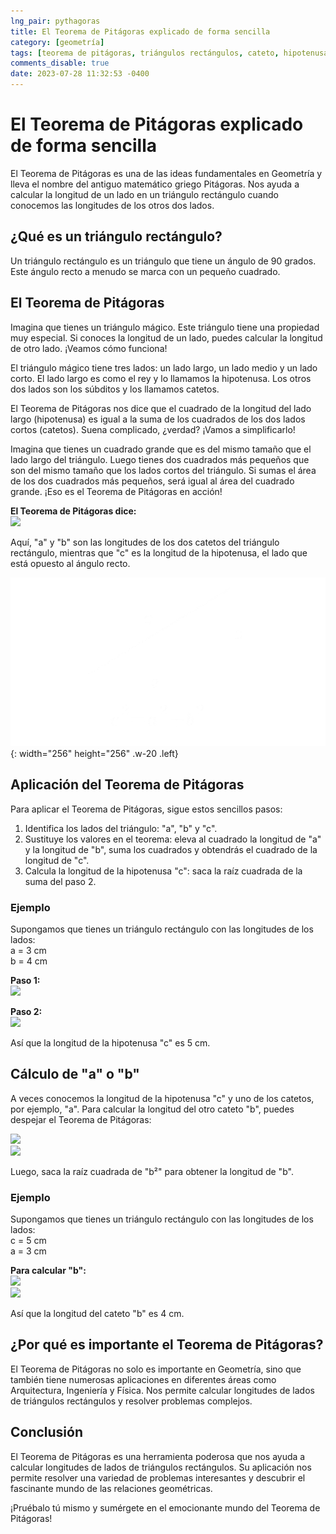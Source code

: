 ```yaml
---
lng_pair: pythagoras
title: El Teorema de Pitágoras explicado de forma sencilla
category: [geometría]
tags: [teorema de pitágoras, triángulos rectángulos, cateto, hipotenusa, cálculos geométricos]
comments_disable: true
date: 2023-07-28 11:32:53 -0400
---
```


# El Teorema de Pitágoras explicado de forma sencilla
El Teorema de Pitágoras es una de las ideas fundamentales en Geometría y lleva el nombre del antiguo matemático griego Pitágoras. Nos ayuda a calcular la longitud de un lado en un triángulo rectángulo cuando conocemos las longitudes de los otros dos lados.

## ¿Qué es un triángulo rectángulo?
Un triángulo rectángulo es un triángulo que tiene un ángulo de 90 grados. Este ángulo recto a menudo se marca con un pequeño cuadrado.

## El Teorema de Pitágoras
Imagina que tienes un triángulo mágico. Este triángulo tiene una propiedad muy especial. Si conoces la longitud de un lado, puedes calcular la longitud de otro lado. ¡Veamos cómo funciona!

El triángulo mágico tiene tres lados: un lado largo, un lado medio y un lado corto. El lado largo es como el rey y lo llamamos la hipotenusa. Los otros dos lados son los súbditos y los llamamos catetos.

El Teorema de Pitágoras nos dice que el cuadrado de la longitud del lado largo (hipotenusa) es igual a la suma de los cuadrados de los dos lados cortos (catetos). Suena complicado, ¿verdad? ¡Vamos a simplificarlo!

Imagina que tienes un cuadrado grande que es del mismo tamaño que el lado largo del triángulo. Luego tienes dos cuadrados más pequeños que son del mismo tamaño que los lados cortos del triángulo. Si sumas el área de los dos cuadrados más pequeños, será igual al área del cuadrado grande. ¡Eso es el Teorema de Pitágoras en acción!

**El Teorema de Pitágoras dice:**<br>
<img src="https://latex.codecogs.com/svg.image?\large&space;{\color{Red}a^2&plus;b^2=x^2}"><br>

Aquí, "a" y "b" son las longitudes de los dos catetos del triángulo rectángulo, mientras que "c" es la longitud de la hipotenusa, el lado que está opuesto al ángulo recto.


![Desktop View](/assets/img/posts/pythagoras.png){: width="256" height="256" .w-20 .left}

## Aplicación del Teorema de Pitágoras
Para aplicar el Teorema de Pitágoras, sigue estos sencillos pasos:

1. Identifica los lados del triángulo: "a", "b" y "c".
2. Sustituye los valores en el teorema: eleva al cuadrado la longitud de "a" y la longitud de "b", suma los cuadrados y obtendrás el cuadrado de la longitud de "c".
3. Calcula la longitud de la hipotenusa "c": saca la raíz cuadrada de la suma del paso 2.

### Ejemplo
Supongamos que tienes un triángulo rectángulo con las longitudes de los lados:<br>
a = 3 cm<br>
b = 4 cm

**Paso 1:**<br>
<img src="https://latex.codecogs.com/svg.image?\large&space;{\color{Red}3^2&plus;4^2=9&plus;16=25}">

**Paso 2:**<br>
<img src="https://latex.codecogs.com/svg.image?\large&space;{\color{Red}c=\sqrt{25}=5cm}">

Así que la longitud de la hipotenusa "c" es 5 cm.

## Cálculo de "a" o "b"
A veces conocemos la longitud de la hipotenusa "c" y uno de los catetos, por ejemplo, "a". Para calcular la longitud del otro cateto "b", puedes despejar el Teorema de Pitágoras:

<img src="https://latex.codecogs.com/svg.image?\large&space;{\color{Red}a^2=c^2-b^2}"><br>
<img src="https://latex.codecogs.com/svg.image?\large&space;{\color{Red}c^2=c^2-a^2}">

Luego, saca la raíz cuadrada de "b²" para obtener la longitud de "b".

### Ejemplo
Supongamos que tienes un triángulo rectángulo con las longitudes de los lados:<br>
c = 5 cm<br>
a = 3 cm

**Para calcular "b":**<br>
<img src="https://latex.codecogs.com/svg.image?\large&space;{\color{Red}b^2=5^2-3^2=25-9=16}"><br>
<img src="https://latex.codecogs.com/svg.image?\large&space;{\color{Red}b=\sqrt{16}=4cm}">

Así que la longitud del cateto "b" es 4 cm.

## ¿Por qué es importante el Teorema de Pitágoras?
El Teorema de Pitágoras no solo es importante en Geometría, sino que también tiene numerosas aplicaciones en diferentes áreas como Arquitectura, Ingeniería y Física. Nos permite calcular longitudes de lados de triángulos rectángulos y resolver problemas complejos.

## Conclusión
El Teorema de Pitágoras es una herramienta poderosa que nos ayuda a calcular longitudes de lados de triángulos rectángulos. Su aplicación nos permite resolver una variedad de problemas interesantes y descubrir el fascinante mundo de las relaciones geométricas.

¡Pruébalo tú mismo y sumérgete en el emocionante mundo del Teorema de Pitágoras!